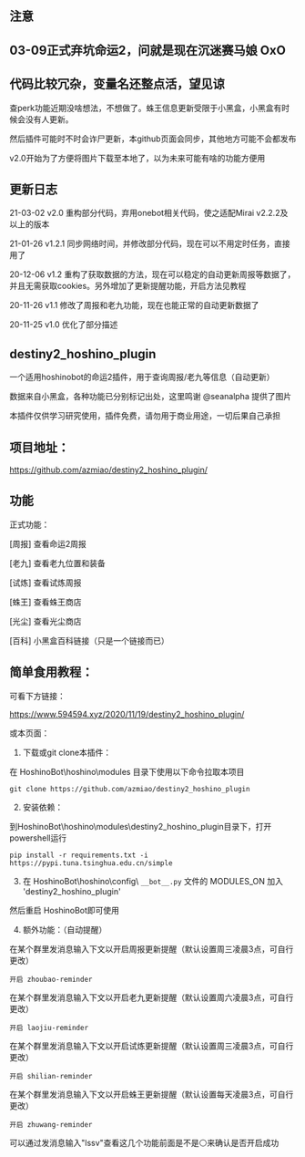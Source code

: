 
## 注意

## 03-09正式弃坑命运2，问就是现在沉迷赛马娘 OxO

## 代码比较冗杂，变量名还整点活，望见谅

查perk功能近期没啥想法，不想做了。蛛王信息更新受限于小黑盒，小黑盒有时候会没有人更新。

然后插件可能时不时会诈尸更新，本github页面会同步，其他地方可能不会都发布

v2.0开始为了方便将图片下载至本地了，以为未来可能有啥的功能方便用

## 更新日志

21-03-02    v2.0    重构部分代码，弃用onebot相关代码，使之适配Mirai v2.2.2及 以上的版本

21-01-26    v1.2.1  同步网络时间，并修改部分代码，现在可以不用定时任务，直接用了

20-12-06    v1.2    重构了获取数据的方法，现在可以稳定的自动更新周报等数据了，并且无需获取cookies。另外增加了更新提醒功能，开启方法见教程

20-11-26    v1.1    修改了周报和老九功能，现在也能正常的自动更新数据了

20-11-25    v1.0    优化了部分描述

## destiny2_hoshino_plugin

一个适用hoshinobot的命运2插件，用于查询周报/老九等信息（自动更新）

数据来自小黑盒，各种功能已分别标记出处，这里鸣谢 @seanalpha 提供了图片

本插件仅供学习研究使用，插件免费，请勿用于商业用途，一切后果自己承担

## 项目地址：
https://github.com/azmiao/destiny2_hoshino_plugin/

## 功能

正式功能：

[周报] 查看命运2周报

[老九] 查看老九位置和装备

[试炼] 查看试炼周报

[蛛王] 查看蛛王商店

[光尘] 查看光尘商店

[百科] 小黑盒百科链接（只是一个链接而已）

## 简单食用教程：

可看下方链接：

https://www.594594.xyz/2020/11/19/destiny2_hoshino_plugin/

或本页面：

1. 下载或git clone本插件：

在 HoshinoBot\hoshino\modules 目录下使用以下命令拉取本项目
```
git clone https://github.com/azmiao/destiny2_hoshino_plugin
```
2. 安装依赖：

到HoshinoBot\hoshino\modules\destiny2_hoshino_plugin目录下，打开powershell运行
```
pip install -r requirements.txt -i https://pypi.tuna.tsinghua.edu.cn/simple
```

3. 在 HoshinoBot\hoshino\config\ `__bot__.py` 文件的 MODULES_ON 加入 'destiny2_hoshino_plugin'

然后重启 HoshinoBot即可使用

4. 额外功能：（自动提醒）

在某个群里发消息输入下文以开启周报更新提醒（默认设置周三凌晨3点，可自行更改）
```
开启 zhoubao-reminder
```
在某个群里发消息输入下文以开启老九更新提醒（默认设置周六凌晨3点，可自行更改）
```
开启 laojiu-reminder
```
在某个群里发消息输入下文以开启试炼更新提醒（默认设置周三凌晨3点，可自行更改）
```
开启 shilian-reminder
```
在某个群里发消息输入下文以开启蛛王更新提醒（默认设置每天凌晨3点，可自行更改）
```
开启 zhuwang-reminder
```
可以通过发消息输入"lssv"查看这几个功能前面是不是⚪来确认是否开启成功
